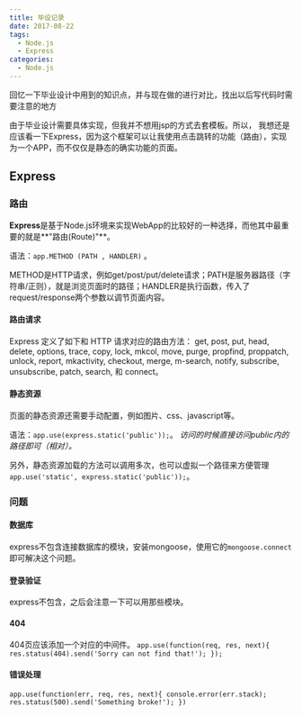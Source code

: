 ```yaml
---
title: 毕设记录
date: 2017-08-22
tags: 
  - Node.js
  - Express
categories: 
  - Node.js
---
```


回忆一下毕业设计中用到的知识点，并与现在做的进行对比，找出以后写代码时需要注意的地方

由于毕业设计需要具体实现，但我并不想用jsp的方式去套模板。所以， 我想还是应该看一下Express，因为这个框架可以让我使用点击跳转的功能（路由），实现为一个APP，而不仅仅是静态的确实功能的页面。

<!--more-->

## Express

### 路由

**Express**是基于Node.js环境来实现WebApp的比较好的一种选择，而他其中最重要的就是**"路由(Route)"**。

语法：`app.METHOD (PATH , HANDLER)` 。

METHOD是HTTP请求，例如get/post/put/delete请求；PATH是服务器路径（字符串/正则），就是浏览页面时的路径；HANDLER是执行函数，传入了request/response两个参数以调节页面内容。

#### 路由请求

Express 定义了如下和 HTTP 请求对应的路由方法： get, post, put, head, delete, options, trace, copy, lock, mkcol, move, purge, propfind, proppatch, unlock, report, mkactivity, checkout, merge, m-search, notify, subscribe, unsubscribe, patch, search, 和 connect。

#### 静态资源

页面的静态资源还需要手动配置，例如图片、css、javascript等。

语法：`app.use(express.static('public'));`。
*访问的时候直接访问public内的路径即可（相对）。*

另外，静态资源加载的方法可以调用多次，也可以虚拟一个路径来方便管理`app.use('static', express.static('public'));`。

### 问题

#### 数据库

express不包含连接数据库的模块，安装mongoose，使用它的`mongoose.connect`即可解决这个问题。

#### 登录验证

express不包含，之后会注意一下可以用那些模块。

#### 404

404页应该添加一个对应的中间件。
`app.use(function(req, res, next){
 res.status(404).send('Sorry can not find that!');
});`

#### 错误处理

`app.use(function(err, req, res, next){
 console.error(err.stack);
 res.status(500).send('Something broke!');
})`
